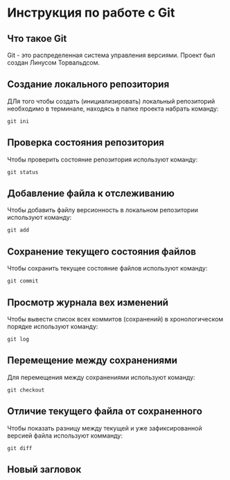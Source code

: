# **Инструкция по работе с Git**

## Что такое Git

Git - это распределенная система управления версиями. Проект был создан Линусом Торвальдсом.

## Создание локального репозитория

ДЛя того чтобы создать (инициализировать) локальный репозиторий необходимо в терминале, находясь в папке проекта набрать команду:

    git ini

  ## Проверка состояния репозитория

  Чтобы проверить состояние репозитория используют команду:

    git status

 ## Добавление файла к отслеживанию

  Чтобы добавить файлу версионность в локальном репозитории используют команду:

    git add

## Сохранение текущего состояния файлов

Чтобы сохранить текущее состояние файлов используют команду:

    git commit
    
## Просмотр журнала вех изменений

Чтобы вывести список всех коммитов (сохранений) в хронологическом порядке используют команду:

    git log
    
## Перемещение между сохранениями

Для перемещения между сохранениями используют команду:

    git checkout

## Отличие текущего файла от сохраненного

Чтобы показать разницу между текущей и уже зафиксированной версией файла используют комманду:

    git diff

## Новый загловок
